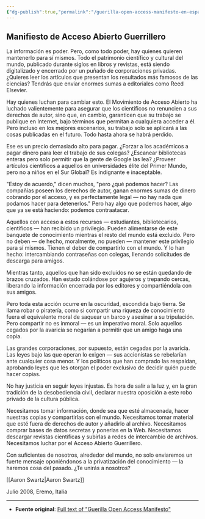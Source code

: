 ```yaml
---
{"dg-publish":true,"permalink":"/guerilla-open-access-manifesto-en-espanol/","created":"2024-07-16T13:55","updated":"2024-07-16T22:20"}
---
```


## Manifiesto de Acceso Abierto Guerrillero

La información es poder. Pero, como todo poder, hay quienes quieren mantenerlo para sí mismos. Todo el patrimonio científico y cultural del mundo, publicado durante siglos en libros y revistas, está siendo digitalizado y encerrado por un puñado de corporaciones privadas. ¿Quieres leer los artículos que presentan los resultados más famosos de las ciencias? Tendrás que enviar enormes sumas a editoriales como Reed Elsevier.

Hay quienes luchan para cambiar esto. El Movimiento de Acceso Abierto ha luchado valientemente para asegurar que los científicos no renuncien a sus derechos de autor, sino que, en cambio, garanticen que su trabajo se publique en Internet, bajo términos que permitan a cualquiera acceder a él. Pero incluso en los mejores escenarios, su trabajo solo se aplicará a las cosas publicadas en el futuro. Todo hasta ahora se habrá perdido.

Ese es un precio demasiado alto para pagar. ¿Forzar a los académicos a pagar dinero para leer el trabajo de sus colegas? ¿Escanear bibliotecas enteras pero solo permitir que la gente de Google las lea? ¿Proveer artículos científicos a aquellos en universidades élite del Primer Mundo, pero no a niños en el Sur Global? Es indignante e inaceptable.

"Estoy de acuerdo," dicen muchos, "pero ¿qué podemos hacer? Las compañías poseen los derechos de autor, ganan enormes sumas de dinero cobrando por el acceso, y es perfectamente legal — no hay nada que podamos hacer para detenerlos." Pero hay algo que podemos hacer, algo que ya se está haciendo: podemos contraatacar.

Aquellos con acceso a estos recursos — estudiantes, bibliotecarios, científicos — han recibido un privilegio. Pueden alimentarse de este banquete de conocimiento mientras el resto del mundo está excluido. Pero no deben — de hecho, moralmente, no pueden — mantener este privilegio para sí mismos. Tienen el deber de compartirlo con el mundo. Y lo han hecho: intercambiando contraseñas con colegas, llenando solicitudes de descarga para amigos.

Mientras tanto, aquellos que han sido excluidos no se están quedando de brazos cruzados. Han estado colándose por agujeros y trepando cercas, liberando la información encerrada por los editores y compartiéndola con sus amigos.

Pero toda esta acción ocurre en la oscuridad, escondida bajo tierra. Se llama robar o piratería, como si compartir una riqueza de conocimiento fuera el equivalente moral de saquear un barco y asesinar a su tripulación. Pero compartir no es inmoral — es un imperativo moral. Solo aquellos cegados por la avaricia se negarían a permitir que un amigo haga una copia.

Las grandes corporaciones, por supuesto, están cegadas por la avaricia. Las leyes bajo las que operan lo exigen — sus accionistas se rebelarían ante cualquier cosa menor. Y los políticos que han comprado las respaldan, aprobando leyes que les otorgan el poder exclusivo de decidir quién puede hacer copias.

No hay justicia en seguir leyes injustas. Es hora de salir a la luz y, en la gran tradición de la desobediencia civil, declarar nuestra oposición a este robo privado de la cultura pública.

Necesitamos tomar información, donde sea que esté almacenada, hacer nuestras copias y compartirlas con el mundo. Necesitamos tomar material que esté fuera de derechos de autor y añadirlo al archivo. Necesitamos comprar bases de datos secretas y ponerlas en la Web. Necesitamos descargar revistas científicas y subirlas a redes de intercambio de archivos. Necesitamos luchar por el Acceso Abierto Guerrillero.

Con suficientes de nosotros, alrededor del mundo, no solo enviaremos un fuerte mensaje oponiéndonos a la privatización del conocimiento — la haremos cosa del pasado. ¿Te unirás a nosotros?

[[Aaron Swartz\|Aaron Swartz]]

Julio 2008, Eremo, Italia

---

- **Fuente original**: [Full text of "Guerilla Open Access Manifesto"](https://archive.org/stream/GuerillaOpenAccessManifesto/Goamjuly2008_djvu.txt)